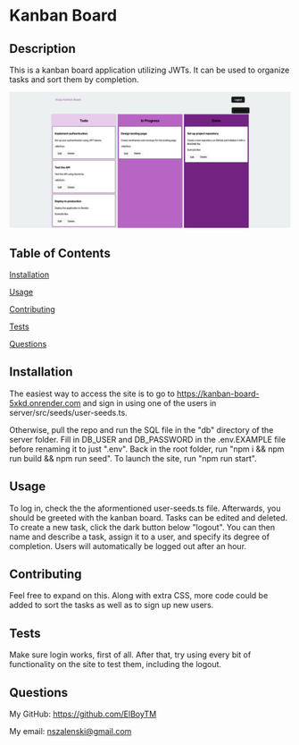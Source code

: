 # Kanban Board

  ## Description
  This is a kanban board application utilizing JWTs. It can be used to organize tasks and sort them by completion.

  ![Kanban Board Screenshot](./Screenshot_2024-12-06_183120.png)

  ## Table of Contents
  [Installation](#installation)

  [Usage](#usage)

  [Contributing](#contributing)

  [Tests](#tests)

  [Questions](#questions)

  ## Installation
  The easiest way to access the site is to go to https://kanban-board-5xkd.onrender.com and sign in using one of the users in server/src/seeds/user-seeds.ts.

  Otherwise, pull the repo and run the SQL file in the "db" directory of the server folder. Fill in DB_USER and DB_PASSWORD in the .env.EXAMPLE file before renaming it to just ".env". Back in the root folder, run "npm i && npm run build && npm run seed". To launch the site, run "npm run start".

  ## Usage
  To log in, check the the aformentioned user-seeds.ts file. Afterwards, you should be greeted with the kanban board. Tasks can be edited and deleted. To create a new task, click the dark button below "logout". You can then name and describe a task, assign it to a user, and specify its degree of completion. Users will automatically be logged out after an hour.

  ## Contributing
  Feel free to expand on this. Along with extra CSS, more code could be added to sort the tasks as well as to sign up new users.

  ## Tests
  Make sure login works, first of all. After that, try using every bit of functionality on the site to test them, including the logout.

  ## Questions
  My GitHub: https://github.com/ElBoyTM

  My email: nszalenski@gmail.com
